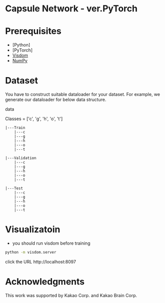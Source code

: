 
# Capsule Network - ver.PyTorch

# Prerequisites

- [Python]
- [PyTorch]
- [Visdom](https://github.com/facebookresearch/visdom)
- [NumPy](http://www.numpy.org/)

# Dataset

You have to construct suitable dataloader for your dataset. For example, we generate our dataloader for below data structure.

data

Classes = ['c', 'g', 'h', 'o', 't']

    |---Train
        |---c        
        |---g
        |---h
		|---o
		|---t
        
    |---Validation
        |---c        
        |---g
        |---h
		|---o
		|---t
        
    |---Test
        |---c        
        |---g
        |---h
		|---o
		|---t



# Visualizatoin

-  you should run visdom before training
```bash
python -m visdom.server
```
click the URL http://localhost:8097

    
# Acknowledgments

This work was supported by Kakao Corp. and Kakao Brain Corp.